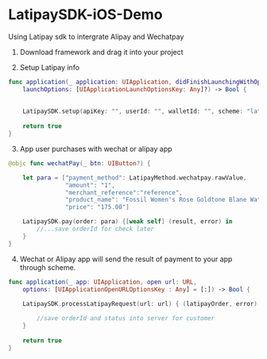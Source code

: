 # LatipaySDK-iOS-Demo

Using Latipay sdk to intergrate Alipay and Wechatpay

1. Download framework and drag it into your project

2. Setup Latipay info

```swift
func application(_ application: UIApplication, didFinishLaunchingWithOptions 
    launchOptions: [UIApplicationLaunchOptionsKey: Any]?) -> Bool {
    
  
    LatipaySDK.setup(apiKey: "", userId: "", walletId: "", scheme: "latipay")
    
    return true
}
```

3. App user purchases with wechat or alipay app

```swift
@objc func wechatPay(_ btn: UIButton?) {

    let para = ["payment_method": LatipayMethod.wechatpay.rawValue,
                "amount": "1",
                "merchant_reference":"reference",
                "product_name": "Fossil Women's Rose Goldtone Blane Watch",
                "price": "175.00"]

    LatipaySDK.pay(order: para) {[weak self] (result, error) in
        //...save orderId for check later
    }
}
```

4. Wechat or Alipay app will send the result of payment to your app through scheme.

```swift
func application(_ app: UIApplication, open url: URL, 
    options: [UIApplicationOpenURLOptionsKey : Any] = [:]) -> Bool {
    
    LatipaySDK.processLatipayRequest(url: url) { (latipayOrder, error) in

        //save orderId and status into server for customer
    }
    
    return true
}
```

